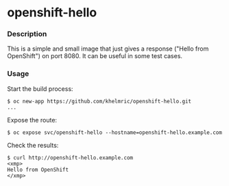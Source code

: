 # openshift-hello

### Description
This is a simple and small image that just gives a response ("Hello from OpenShift") on port 8080. It can be useful in some test cases.

### Usage

Start the build process:
```
$ oc new-app https://github.com/khelmric/openshift-hello.git
...
```

Expose the route:
```
$ oc expose svc/openshift-hello --hostname=openshift-hello.example.com
```

Check the results:
```
$ curl http://openshift-hello.example.com
<xmp>
Hello from OpenShift
</xmp>
```
